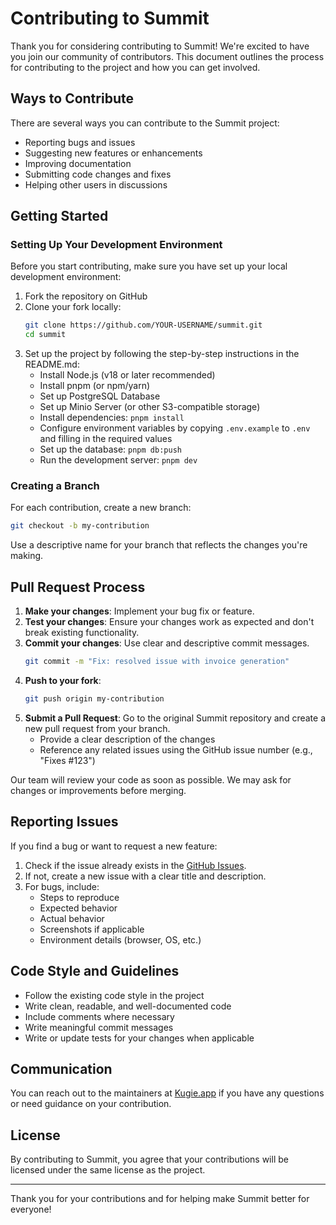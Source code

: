 # Contributing to Summit

Thank you for considering contributing to Summit! We're excited to have you join our community of contributors. This document outlines the process for contributing to the project and how you can get involved.

## Ways to Contribute

There are several ways you can contribute to the Summit project:

- Reporting bugs and issues
- Suggesting new features or enhancements
- Improving documentation
- Submitting code changes and fixes
- Helping other users in discussions

## Getting Started

### Setting Up Your Development Environment

Before you start contributing, make sure you have set up your local development environment:

1. Fork the repository on GitHub
2. Clone your fork locally:
   ```bash
   git clone https://github.com/YOUR-USERNAME/summit.git
   cd summit
   ```
3. Set up the project by following the step-by-step instructions in the README.md:
   - Install Node.js (v18 or later recommended)
   - Install pnpm (or npm/yarn)
   - Set up PostgreSQL Database
   - Set up Minio Server (or other S3-compatible storage)
   - Install dependencies: `pnpm install`
   - Configure environment variables by copying `.env.example` to `.env` and filling in the required values
   - Set up the database: `pnpm db:push`
   - Run the development server: `pnpm dev`

### Creating a Branch

For each contribution, create a new branch:

```bash
git checkout -b my-contribution
```

Use a descriptive name for your branch that reflects the changes you're making.

## Pull Request Process

1. **Make your changes**: Implement your bug fix or feature.
2. **Test your changes**: Ensure your changes work as expected and don't break existing functionality.
3. **Commit your changes**: Use clear and descriptive commit messages.
   ```bash
   git commit -m "Fix: resolved issue with invoice generation"
   ```
4. **Push to your fork**:
   ```bash
   git push origin my-contribution
   ```
5. **Submit a Pull Request**: Go to the original Summit repository and create a new pull request from your branch.
   - Provide a clear description of the changes
   - Reference any related issues using the GitHub issue number (e.g., "Fixes #123")

Our team will review your code as soon as possible. We may ask for changes or improvements before merging.

## Reporting Issues

If you find a bug or want to request a new feature:

1. Check if the issue already exists in the [GitHub Issues](https://github.com/kugie-app/summit/issues).
2. If not, create a new issue with a clear title and description.
3. For bugs, include:
   - Steps to reproduce
   - Expected behavior
   - Actual behavior
   - Screenshots if applicable
   - Environment details (browser, OS, etc.)

## Code Style and Guidelines

- Follow the existing code style in the project
- Write clean, readable, and well-documented code
- Include comments where necessary
- Write meaningful commit messages
- Write or update tests for your changes when applicable

## Communication

You can reach out to the maintainers at [Kugie.app](https://www.kugie.app/contact) if you have any questions or need guidance on your contribution.

## License

By contributing to Summit, you agree that your contributions will be licensed under the same license as the project.

---

Thank you for your contributions and for helping make Summit better for everyone!

